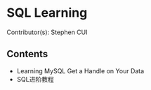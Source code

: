# SQL Learning

Contributor(s): Stephen CUI
## Contents
- Learning MySQL Get a Handle on Your Data
- SQL进阶教程